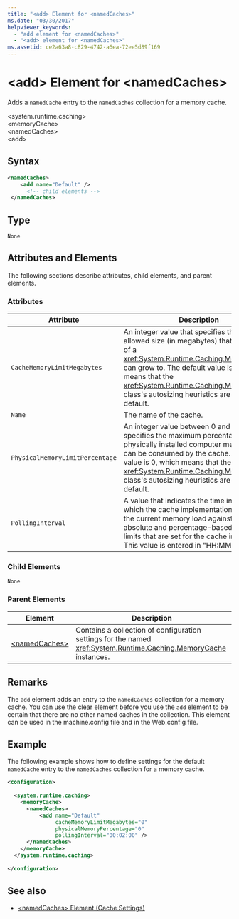 ```yaml
---
title: "<add> Element for <namedCaches>"
ms.date: "03/30/2017"
helpviewer_keywords: 
  - "add element for <namedCaches>"
  - "<add> element for <namedCaches>"
ms.assetid: ce2a63a8-c829-4742-a6ea-72ee5d89f169
---
```

# \<add> Element for \<namedCaches>
Adds a `namedCache` entry to the `namedCaches` collection for a memory cache.  
  
 \<system.runtime.caching>  
\<memoryCache>  
\<namedCaches>  
\<add>  
  
## Syntax  
  
```xml  
<namedCaches>  
    <add name="Default" />  
      <!-- child elements -->  
 </namedCaches>  
```  
  
## Type  
 `None`  
  
## Attributes and Elements  
 The following sections describe attributes, child elements, and parent elements.  
  
### Attributes  
  
|Attribute|Description|  
|-|-|  
|`CacheMemoryLimitMegabytes`|An integer value that specifies the maximum allowed size (in megabytes) that an instance of a <xref:System.Runtime.Caching.MemoryCache> can grow to. The default value is 0, which means that the <xref:System.Runtime.Caching.MemoryCache> class's autosizing heuristics are used by default.|  
|`Name`|The name of the cache.|  
|`PhysicalMemoryLimitPercentage`|An integer value between 0 and 100 that specifies the maximum percentage of physically installed computer memory that can be consumed by the cache. The default value is 0, which means that the <xref:System.Runtime.Caching.MemoryCache> class's autosizing heuristics are used by default.|  
|`PollingInterval`|A value that indicates the time interval after which the cache implementation compares the current memory load against the absolute and percentage-based memory limits that are set for the cache instance. This value is entered in "HH:MM:SS" format.|  
  
### Child Elements  
 `None`  
  
### Parent Elements  
  
|Element|Description|  
|-------------|-----------------|  
|[\<namedCaches>](namedcaches-element-cache-settings.md)|Contains a collection of configuration settings for the named <xref:System.Runtime.Caching.MemoryCache> instances.|  
  
## Remarks  
 The `add` element adds an entry to the `namedCaches` collection for a memory cache. You can use the [clear](clear-element-for-namedcaches.md) element before you use the `add` element to be certain that there are no other named caches in the collection. This element can be used in the machine.config file and in the Web.config file.  
  
## Example  
 The following example shows how to define settings for the default `namedCache` entry to the `namedCaches` collection for a memory cache.  
  
```xml  
<configuration>  
  
  <system.runtime.caching>  
    <memoryCache>  
      <namedCaches>  
          <add name="Default"   
               cacheMemoryLimitMegabytes="0"   
               physicalMemoryPercentage="0"  
               pollingInterval="00:02:00" />  
      </namedCaches>  
    </memoryCache>  
  </system.runtime.caching>  
  
</configuration>  
```  
  
## See also

- [\<namedCaches> Element (Cache Settings)](namedcaches-element-cache-settings.md)
